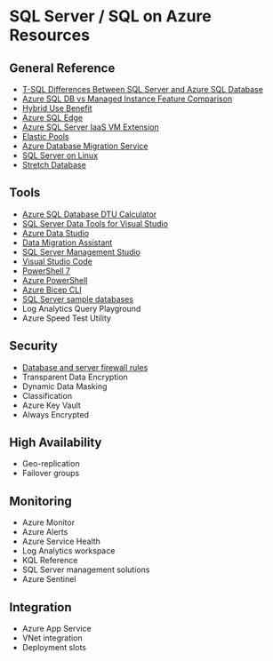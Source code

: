 # SQL Server / SQL on Azure Resources

## General Reference

* [T-SQL Differences Between SQL Server and Azure SQL Database](https://docs.microsoft.com/en-us/azure/azure-sql/database/transact-sql-tsql-differences-sql-server)
* [Azure SQL DB vs Managed Instance Feature Comparison](https://docs.microsoft.com/en-us/azure/azure-sql/database/features-comparison)
* [Hybrid Use Benefit](https://azure.microsoft.com/en-us/pricing/hybrid-benefit/faq/)
* [Azure SQL Edge](https://docs.microsoft.com/en-us/azure/azure-sql-edge/overview)
* [Azure SQL Server IaaS VM Extension](https://docs.microsoft.com/en-us/azure/azure-sql/virtual-machines/windows/sql-server-iaas-agent-extension-automate-management)
* [Elastic Pools](https://docs.microsoft.com/en-us/azure/azure-sql/database/elastic-pool-overview)
* [Azure Database Migration Service](https://docs.microsoft.com/en-us/azure/dms/dms-overview)
* [SQL Server on Linux](https://docs.microsoft.com/en-us/sql/linux/sql-server-linux-overview)
* [Stretch Database](https://docs.microsoft.com/en-us/sql/sql-server/stretch-database/stretch-database?view=sql-server-ver15)

## Tools

* [Azure SQL Database DTU Calculator](https://dtucalculator.azurewebsites.net/)
* [SQL Server Data Tools for Visual Studio](https://docs.microsoft.com/en-us/sql/ssdt/download-sql-server-data-tools-ssdt?view=sql-server-ver15)
* [Azure Data Studio](https://docs.microsoft.com/en-us/sql/azure-data-studio/download-azure-data-studio)
* [Data Migration Assistant](https://docs.microsoft.com/en-us/sql/dma/dma-overview)
* [SQL Server Management Studio](https://docs.microsoft.com/en-us/sql/ssms/download-sql-server-management-studio-ssms)
* [Visual Studio Code](https://code.visualstudio.com/)
* [PowerShell 7](https://github.com/PowerShell/powershell/releases)
* [Azure PowerShell](https://docs.microsoft.com/en-us/powershell/azure/)
* [Azure Bicep CLI](https://docs.microsoft.com/en-us/azure/azure-resource-manager/bicep/bicep-cli)
* [SQL Server sample databases](https://docs.microsoft.com/en-us/sql/samples/sql-samples-where-are)
* Log Analytics Query Playground
* Azure Speed Test Utility

## Security

* [Database and server firewall rules](https://docs.microsoft.com/en-us/azure/azure-sql/database/firewall-configure)
* Transparent Data Encryption
* Dynamic Data Masking
* Classification
* Azure Key Vault
* Always Encrypted

## High Availability

* Geo-replication
* Failover groups

## Monitoring

* Azure Monitor
* Azure Alerts
* Azure Service Health
* Log Analytics workspace
* KQL Reference
* SQL Server management solutions
* Azure Sentinel

## Integration

* Azure App Service
* VNet integration
* Deployment slots
